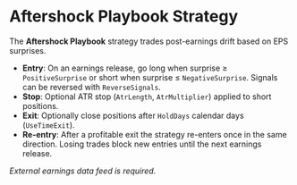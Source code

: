 # Aftershock Playbook Strategy

The **Aftershock Playbook** strategy trades post-earnings drift based on EPS surprises.

- **Entry**: On an earnings release, go long when surprise ≥ `PositiveSurprise` or short when surprise ≤ `NegativeSurprise`. Signals can be reversed with `ReverseSignals`.
- **Stop**: Optional ATR stop (`AtrLength`, `AtrMultiplier`) applied to short positions.
- **Exit**: Optionally close positions after `HoldDays` calendar days (`UseTimeExit`).
- **Re-entry**: After a profitable exit the strategy re-enters once in the same direction. Losing trades block new entries until the next earnings release.

*External earnings data feed is required.*
